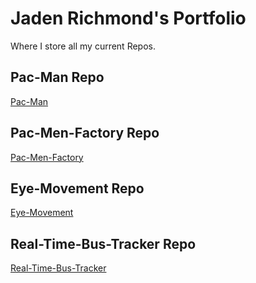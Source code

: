 # Jaden Richmond's Portfolio
Where I store all my current Repos.
## Pac-Man Repo
<a href="JadenTRichmond.github.io/Pac-Man/"> Pac-Man </a>
## Pac-Men-Factory Repo
<a href="JadenTRichmond.github.io/Pac-Men-Factory/"> Pac-Men-Factory </a>
## Eye-Movement Repo
<a href="JadenTRichmond.github.io/Eye-Movement/"> Eye-Movement </a>
## Real-Time-Bus-Tracker Repo
<a href="JadenTRichmond.github.io/Real-Time-Bus-Tracke/r"> Real-Time-Bus-Tracker </a>
